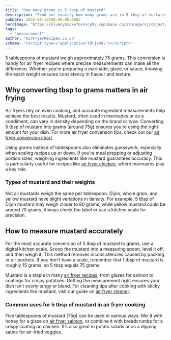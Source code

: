 ```yaml
---
title: "How many grams is 5 tbsp of mustard"
description: "Find out exactly how many grams are in 5 tbsp of mustard with our simple conversion guide. Perfect for air fryer recipes!"
pubDate: 2025-08-12T00:00:00.000Z
heroImage: "https://klueoymssxwfnxsvcyhv.supabase.co/storage/v1/object/public/md/how-many-grams-is-5-tbsp-of-mustard-59374827.webp"
tags:
  - "measurement"
author: "AirFryerRecipes.co.uk"
schema: "<script type=\"application/ld+json\"></script>"
---
```


<p>5 tablespoons of mustard weigh approximately 75 grams. This conversion is handy for air fryer recipes where precise measurements can make all the difference. Whether you’re preparing a marinade, glaze, or sauce, knowing the exact weight ensures consistency in flavour and texture.</p>  

<h2>Why converting tbsp to grams matters in air frying</h2>  
<p>Air fryers rely on even cooking, and accurate ingredient measurements help achieve the best results. Mustard, often used in marinades or as a condiment, can vary in density depending on the brand or type. Converting 5 tbsp of mustard into grams (around 75g) ensures you’re using the right amount for your dish. For more air fryer conversion tips, check out our <a href=https://www.airfryerrecipe.co.uk/air-fryer-conversion-chart>air fryer conversion chart</a>.</p>  

<p>Using grams instead of tablespoons also eliminates guesswork, especially when scaling recipes up or down. If you’re meal prepping or adjusting portion sizes, weighing ingredients like mustard guarantees accuracy. This is particularly useful for recipes like <a href=https://www.airfryerrecipe.co.uk/recipe-category/chicken>air fryer chicken</a>, where marinades play a key role.</p>  

<h3>Types of mustard and their weights</h3>  
<p>Not all mustards weigh the same per tablespoon. Dijon, whole grain, and yellow mustard have slight variations in density. For example, 5 tbsp of Dijon mustard may weigh closer to 80 grams, while yellow mustard could be around 70 grams. Always check the label or use a kitchen scale for precision.</p>  

<h2>How to measure mustard accurately</h2>  
<p>For the most accurate conversion of 5 tbsp of mustard to grams, use a digital kitchen scale. Scoop the mustard into a measuring spoon, level it off, and then weigh it. This method removes inconsistencies caused by packing or air pockets. If you don’t have a scale, remember that 1 tbsp of mustard is roughly 15 grams, so 5 tbsp equals 75 grams.</p>  

<p>Mustard is a staple in many <a href=https://www.airfryerrecipe.co.uk/recipes>air fryer recipes</a>, from glazes for salmon to coatings for crispy potatoes. Getting the measurement right ensures your dish isn’t overly tangy or bland. For cleaning tips after cooking with sticky ingredients like mustard, visit our guide on <a href=https://www.airfryerrecipe.co.uk/air-fryer-cleaner>air fryer cleaner</a>.</p>  

<h3>Common uses for 5 tbsp of mustard in air fryer cooking</h3>  
<p>Five tablespoons of mustard (75g) can be used in various ways. Mix it with honey for a glaze on <a href=https://www.airfryerrecipe.co.uk/recipe-category/salmon>air fryer salmon</a>, or combine it with breadcrumbs for a crispy coating on chicken. It’s also great in potato salads or as a dipping sauce for air-fried veggies.</p>